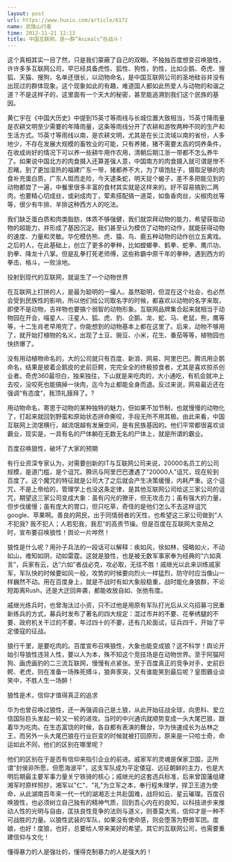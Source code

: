 ```yaml
---
layout: post
url: https://www.huxiu.com/article/6172
name: 武陵山行者
time: 2012-11-21 12:13
title: 中国互联网，是一群“Animals”在战斗！
---
```

这个真相其实一目了然，只是我们蒙蔽了自己的双眼。不独独百度想变召唤狼性，许许多多互联网公司，早已经具备虎性、狐性、狗性，豹性，比如企鹅、奇虎、搜狐、天猫、搜狗，名单还很长，以动物命名，是中国互联网公司的圣地硅谷并没有出现过的群体现象。这个现象如此的有趣，难道国人都如此热爱人与动物的和谐之道？不是这样子的，这里面有一个天大的秘密，甚至能追溯到我们这个民族的基因。

黄仁宇在《中国大历史》中提到15英寸等雨线与长城位置大致相当，15英寸降雨量是农耕文明至少需要的年降雨量，这条等雨线分开了农耕和游牧两种不同的生产和生活方式。15英寸等雨线以南，是农耕文明，尤其是在长江流域以南的省份，人多地少，不存在发展大规模的畜牧业的可能，只有养猪，猪不需要太高的饲养条件，在收成尚好的情况下可以养一些耕牛用作农用，清朝后期江浙一带都不怎么养牛了。如果说中国北方的肉食摄入还算差强人意，中国南方的肉食摄入就可谓是惨不忍睹，到了更加湿热的福建广东一带，猪都养不大，为了填饱肚子，摄取足够的肉食补充蛋白质，广东人铤而走险，今天逮条蛇，明天捉个蝎子，差不多把能见到的动物都尝了一遍，中餐里很多丰富的食材其实就是这样来的。好不容易搞到二两肉，也要精心切成丝，或剁成肉丁，荤素搭配搞一道菜，如鱼香肉丝，尖椒肉丝等等，很少有牛排、羊排这种西方人的吃法。

我们缺乏蛋白质和肉类脂肪，体质不够强健，我们就崇拜动物的能力，希望获取动物的超能力，并形成了基因沉淀。我们甚至认为模仿了动物的动作，就能获得动物的速度、力量和灵敏。华佗模仿熊、虎、猿、鸟、鹿五种动物的动作创立五禽戏。之后的人，在此基础上，创立了更多的拳种，比如螳螂拳、鹤拳、蛇拳、鹰爪功、豹拳、降龙十八掌。但是乱拳打死老师傅，这些称霸中原千年的拳种，遇到西方的拳击、格斗，一败涂地。

投射到现代的互联网，就诞生了一个动物世界

在互联网上打拼的人，是最为聪明的一撮人。虽然聪明，但混在这个社会，也必然会受到民族性的影响，所以他们给公司取名字的时候，都喜欢以动物的名字来取，即使不是动物，吉祥物也要搞个弱智的动物形象。互联网品牌集合起来就相当于动物园在开会，喵星人、汪星人、狐、虎、豹、企鹅、龙、蛇、马、老鼠，熊，鹰等等，十二生肖老早用完了，你能想到的动物基本上都在这里了。后来，动物不够用了，就开始打植物的名义，出现了土豆、豌豆、小米，花生、番茄等等，植物园也快挤爆了。

没有用动植物命名的，大的公司就只有百度、新浪、网易、阿里巴巴。腾讯用企鹅命名，结果是披着企鹅皮的史前巨鳄，完完全全的终极掠食者，尤其是喜欢掠杀创业者。奇虎360最坦白，独来独往，下山就是来吃肉的，大小通吃，有机会就冲上去咬，没咬死也能搞掉一块肉，迄今为止都能全身而退。反过来说，网易最近还在强调“有态度”，我顶礼膜拜了。?

用动物命名，寄思于动物的某种独特的魅力，但如果不加节制，也就慢慢的动物化了，打起来就回到野蛮和原始状态拼命撕咬，手段无所不用其极。由此来看，中国互联网上流氓横行，越流氓越有发展空间，是有民族基因的。他们平常都很喜欢谈霸业，现实是，一具有名的尸体躺在无数无名的尸体上，就是所谓的霸业。

百度召唤狼性，破坏了大家的预期

有行业资深专家认为，对需要创新的IT与互联网公司来说，20000名员工的公司规模，是道门槛，是个诅咒。腾讯与阿里巴巴遭遇了“20000人”诅咒，现在轮到百度了。这个魔咒的特征就是公司大了之后就会产生决策缓慢，内耗严重。这个诅咒，不是上帝给的，管理学上也没这条定律，是其他互联网公司给这三家公司的诅咒，期望这三家公司变成大象：虽有闪光的獠牙，但无攻击力；虽有强大的力量，但步伐缓慢；虽有庞大的胃口，但只吃草，奇怪的是他们怎么不去这样诅咒google、苹果啊。善良的网民，出于同情弱者的天性，也希望这三家公司做到“人不犯我? 我不犯人；人若犯我，我忍”的高贵节操。但是百度在互联网大变局之时，宣布要召唤狼性！舆论一片哗然！

狼性是什么呢？用孙子兵法的一段话可以解释：疾如风，徐如林，侵略如火，不动如山，难知如阴，动如雷霆。这就是狼性，也是被无数军事家奉为经典的“六如真言”，兵家有云，达“六如”者战必克，攻必取，无往不胜！戚继光以此来训练戚家军，军队快的时候要如风一般，攻势的时候要向烈火一样猛烈，防守时应当像山一样巍然不动。用在百度身上，就是不战时有如大象般稳重，战时能化身狼群，不论短距离Rush，还是大迂回奔袭，都能收放自如、张弛有度。

戚继光练兵时，也曾淘汰过小资，只不过他是用原有军队打光后从义乌招募刁民重新练兵的方式，募兵时发布了著名的四大规定：混过市井的不要、花拳绣腿的不要、政府机关干过的不要，年过四十的不要，还有几轮面试，征兵四千，开始了平定倭寇的征战。

狼行千里，是要吃肉的。百度宣布召唤狼性，大象也能变成狼？这不科学！舆论开始引导狼性违背人性，要以人为本，殊不知这个竞技场是在动物世界。至于阿猫阿狗、画虎画豹的二三流互联网，慢慢有点紧张。至于百度真正的竞争对手，史前巨鳄、老虎，则在准备一场殊死搏斗，狼奔豕突，又有谁能笑到最后呢？皇图霸业谈笑中，不胜人生一场醉！

狼性是术，信仰才值得真正的追求

华为也曾召唤过狼性，还一再强调自己是土狼，从此开始征战全球，向思科、爱立信国际巨头发起一轮又一轮的进攻。当时的中兴通讯就顺势变成一头大尾巴狼，跟着华为吃肉。在生态富饶的时候，各自都有表演的舞台，华为快速成长为丛林之王，而另外一头大尾巴狼在行业巨变的时候就被打回原形，原来是一只哈士奇，命运如此不同，他们的区别在哪里呢？

他们的区别在于是否有信仰来指引企业的前进。戚家军的灵魂是保家卫国，正所谓“封侯非所愿，但愿海波平”，这支军队成为平定倭寇、远征朝鲜的主力，也是大明后期最主要军事力量关宁铁骑的核心；戚继光的这套选兵标准，后来曾国藩组建湘军时原样照抄，湘军以"仁"、"礼"为立军之本，奉行程朱理学，捍卫王道为使命，从此湖南百年来一代一代的湖湘志士共赴国难，战将如云、星云璀璨。百度召唤狼性，也必须树立自己独有的精神气质，回到吾心内在的良知，以科技进步来推动人性的光明与自由，匡扶良性竞争的法则与道义，则善莫大焉，信仰才是一种不可战胜的力量。以狼性武装的军队，如果没有使命感，则会堕落为野兽军团。度娘，也好！度狼，也好，总要给人带来美好的希望。其它的互联网公司，也需要重建信仰与文化！

懂得暴力的人是强壮的，懂得克制暴力的人是强大的！

